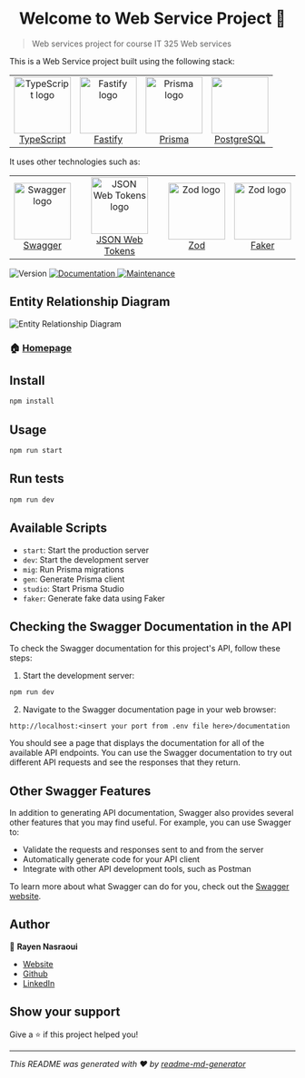 <h1 align="center">Welcome to Web Service Project 👋</h1>

> Web services project for course IT 325 Web services

This is a Web Service project built using the following stack:

<table >
    <tr>
        <td align="center" margin= "0 20px 0 20px">
            <a href="https://www.typescriptlang.org/">
                <img src="https://raw.githubusercontent.com/R4Y-repo/web_services_project/master/img/logos/typescript.png" alt="TypeScript logo" width="100">
                <br>
                TypeScript
            </a>
        </td>
        <td align="center" margin= "0 20px 0 20px">
            <a href="https://www.fastify.io/">
                <img src="https://raw.githubusercontent.com/R4Y-repo/web_services_project/master/img/logos/fastify.png" alt="Fastify logo" width="100">
                <br>
                Fastify
            </a>
        </td>
        <td align="center" margin= "0 20px 0 20px">
            <a href="https://www.prisma.io/">
                <img src="https://raw.githubusercontent.com/R4Y-repo/web_services_project/master/img/logos/prisma.png" alt="Prisma logo" width="100">
                <br>
                Prisma
            </a>
        </td>
        <td align="center"  margin=" 0 20px 0 20px">
            <a href="https://www.postgresql.org/">
                <img src="https://raw.githubusercontent.com/R4Y-repo/web_services_project/master/img/logos/postgres.png" width="100">
                <br>
                PostgreSQL
            </a>
        </td>
    </tr>
</table>

It uses other technologies such as:

<table >
    <tr>
        <td align="center" margin= "0 20px 0 20px">
            <a href="https://swagger.io/">
                <img src="https://raw.githubusercontent.com/R4Y-repo/web_services_project/master/img/logos/swagger.png" alt="Swagger logo" width="100">
                <br>
                Swagger
            </a>
        </td>
        <td align="center" margin= "0 20px 0 20px">
            <a href="https://jwt.io/">
                <img src="https://raw.githubusercontent.com/R4Y-repo/web_services_project/master/img/logos/jwt.png" alt="JSON Web Tokens logo" width="100">
                <br>
                JSON Web Tokens
            </a>
        </td>
        <td align="center" margin= "0 20px 0 20px">
            <a href="https://zod.dev/">
                <img src="https://raw.githubusercontent.com/R4Y-repo/web_services_project/master/img/logos/zod.svg" alt="Zod logo" width="100">
                <br>
                Zod
            </a>
        </td>
        <td align="center" margin= "0 20px 0 20px">
            <a href="https://fakerjs.dev/">
                <img src="https://raw.githubusercontent.com/R4Y-repo/web_services_project/master/img/logos/faker.png" alt="Zod logo" width="100">
                <br>
                Faker
            </a>
        </td>
    </tr>
</table>


<p>
  <img alt="Version" src="https://img.shields.io/badge/version-1.0.0-blue.svg?cacheSeconds=2592000" />
  <a href="https://github.com/R4Y-repo/web_services_project#readme" target="_blank">
    <img alt="Documentation" src="https://img.shields.io/badge/documentation-yes-brightgreen.svg" />
  </a>
  <a href="https://github.com/R4Y-repo/web_services_project/graphs/commit-activity" target="_blank">
    <img alt="Maintenance" src="https://img.shields.io/badge/Maintained%3F-yes-green.svg" />
  </a>
</p>

## Entity Relationship Diagram
<img src="https://raw.githubusercontent.com/R4Y-repo/web_services_project/master/img/erd.png" alt="Entity Relationship Diagram">

### 🏠 [Homepage](https://github.com/R4Y-repo/web_services_project#readme)

## Install

```sh
npm install
```

## Usage

```sh
npm run start
```

## Run tests

```sh
npm run dev
```

## Available Scripts

- `start`: Start the production server
- `dev`: Start the development server
- `mig`: Run Prisma migrations
- `gen`: Generate Prisma client
- `studio`: Start Prisma Studio
- `faker`: Generate fake data using Faker

## Checking the Swagger Documentation in the API

To check the Swagger documentation for this project's API, follow these steps:

1. Start the development server:

```sh 
npm run dev
```

2. Navigate to the Swagger documentation page in your web browser:

`http://localhost:<insert your port from .env file here>/documentation`

You should see a page that displays the documentation for all of the available API endpoints. You can use the Swagger documentation to try out different API requests and see the responses that they return.

## Other Swagger Features

In addition to generating API documentation, Swagger also provides several other features that you may find useful. For example, you can use Swagger to:

- Validate the requests and responses sent to and from the server
- Automatically generate code for your API client
- Integrate with other API development tools, such as Postman

To learn more about what Swagger can do for you, check out the [Swagger website](https://swagger.io/).

## Author

👤 **Rayen Nasraoui**

* [Website](https://r4y-repo.github.io/)
* [Github](https://github.com/R4Y-repo)
* [LinkedIn](https://linkedin.com/in/https:\/\/www.linkedin.com\/in\/rayen-nasraoui-603b22203\/)

## Show your support

Give a ⭐️ if this project helped you!

***
_This README was generated with ❤️ by [readme-md-generator](https://github.com/kefranabg/readme-md-generator)_